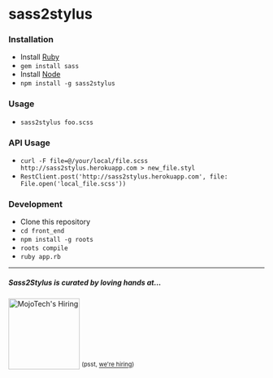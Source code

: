 # sass2stylus

### Installation
- Install [Ruby](http://ruby-lang.org)
- `gem install sass`
- Install [Node](http://nodejs.org)
- `npm install -g sass2stylus`

### Usage
- `sass2stylus foo.scss`

### API Usage
- `curl -F file=@/your/local/file.scss http://sass2stylus.herokuapp.com > new_file.styl`
- `RestClient.post('http://sass2stylus.herokuapp.com', file: File.open('local_file.scss'))`

### Development
- Clone this repository
- `cd front_end`
- `npm install -g roots`
- `roots compile`
- `ruby app.rb`

---

##### Sass2Stylus is curated by loving hands at...
<a href="http://mojotech.com"><img width="140px" src="https://mojotech.github.io/sass2stylus/img/mojotech-logo.svg" title="MojoTech's Hiring"></a> <sup>(psst, [we're hiring](http://www.mojotech.com/jobs))</sup>
